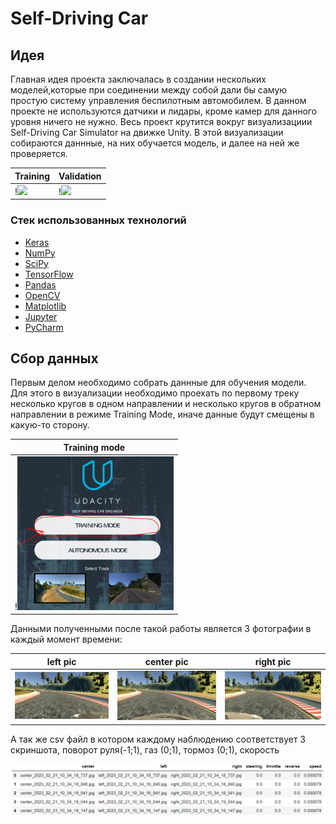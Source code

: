 # Self-Driving Car 
## Идея
Главная идея проекта заключалась в создании нескольких моделей,которые при соединении между собой дали бы самую простую систему управления беспилотным автомобилем.
В данном проекте не используются датчики и лидары, кроме камер для данного уровня ничего не нужно. Весь проект крутится вокруг визуализациии Self-Driving Car Simulator
на движке Unity. В этой визуализации собираются даннные, на них обучается модель, и далее на ней же проверяется. 

Training | Validation
------------|---------------
!<img src="./drive/first_track.gif" width="300"> | !<img src="./drive/second_track.gif" width="300"> 
### Стек использованных технологий 

- [Keras](https://keras.io/)
- [NumPy](http://www.numpy.org/)
- [SciPy](https://www.scipy.org/)
- [TensorFlow](http://tensorflow.org)
- [Pandas](http://pandas.pydata.org/)
- [OpenCV](http://opencv.org/)
- [Matplotlib](http://matplotlib.org/) 
- [Jupyter](http://jupyter.org/) 
- [PyCharm](https://www.jetbrains.com/ru-ru/pycharm/)

## Сбор данных
Первым делом необходимо собрать даннные для обучения модели. Для этого в визуализации необходимо проехать по первому треку несколько кругов в одном направлении и
несколько кругов в обратном направлении в режиме Training Mode, иначе данные будут смещены в какую-то сторону.

Training mode |
------------ |
!<img src="./drive/training_mode.PNG" width="250"> |

Данными полученными после такой работы является 3 фотографии в каждый момент времени:

left pic | center pic | right pic 
------------ | ------------ | ------------
<img src="./drive/left.jpg" width="220"> | <img src="./drive/center.jpg" width="220"> | <img src="./drive/right.jpg" width="220">

А так же csv файл в котором каждому наблюдению соответствует 3 скриншота, поворот руля(-1;1), газ (0;1), тормоз (0;1), скорость

<img src="./drive/table.PNG" width="750">
